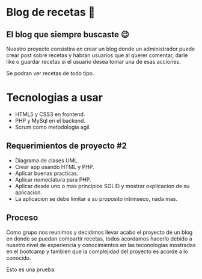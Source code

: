 # Blog de recetas 🥙
## El blog que siempre buscaste 😉

Nuestro proyecto consistira en crear un blog donde un administrador puede crear post sobre recetas y habran usuarios que al querer comentar, darle like o guardar recetas si el usuario desea tomar una de esas acciones.

Se podran ver recetas de todo tipo.

# Tecnologias a usar

- HTML5 y CSS3 en frontend.
- PHP y MySql en el backend.
- Scrum como metodologia agil.

## Requerimientos de proyecto #2

- Diagrama de clases UML.
- Crear app usando HTML y PHP.
- Aplicar buenas practicas.
- Aplicar nomeclatura para PHP.
- Aplicar desde uno o mas principios SOLID y mostrar explicacion de su aplicacion.
- La aplicacion se debe limitar a su proposito intrinseco, nada mas.

## Proceso
Como grupo nos reunimos y decidimos llevar acabo el proyecto de un blog en donde se puedan compartir recetas, todos acordamos hacerlo debido a nusetro nivel de experiencia y conocimientos en las teconologias mostradas en el bootcamp y tambien que la complejidad del proyecto es acorde a lo conocido.


Esto es una prueba.